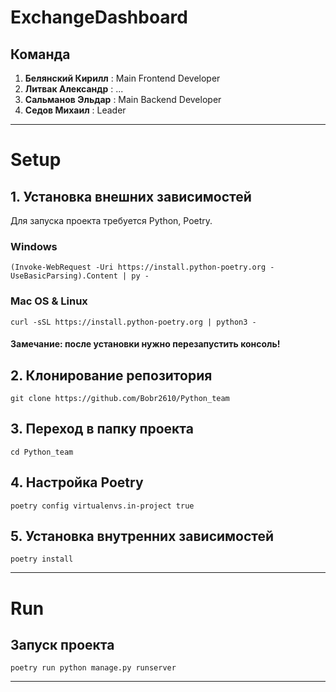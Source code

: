 # ExchangeDashboard

## Команда
1. **Белянский Кирилл** : Main Frontend Developer
2. **Литвак Александр** : ...
3. **Сальманов Эльдар** : Main Backend Developer
4. **Седов Михаил**     : Leader
---

# Setup

## 1. Установка внешних зависимостей

Для запуска проекта требуется Python, Poetry.

### Windows
```shell
(Invoke-WebRequest -Uri https://install.python-poetry.org -UseBasicParsing).Content | py -
```

### Mac OS & Linux
```shell
curl -sSL https://install.python-poetry.org | python3 -
```

#### Замечание: после установки нужно перезапустить консоль!

## 2. Клонирование репозитория
```shell
git clone https://github.com/Bobr2610/Python_team
```

## 3. Переход в папку проекта
```shell
cd Python_team
```

## 4. Настройка Poetry
```shell
poetry config virtualenvs.in-project true
```

## 5. Установка внутренних зависимостей
```shell
poetry install
```

---

# Run

## Запуск проекта
```shell
poetry run python manage.py runserver
```

---
